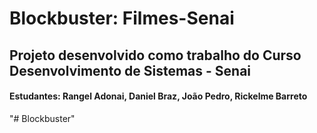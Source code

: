 ﻿# Blockbuster: Filmes-Senai
<h2>Projeto desenvolvido como trabalho do Curso Desenvolvimento de Sistemas - Senai</h2>
<h4>Estudantes: Rangel Adonai, Daniel Braz, João Pedro, Rickelme Barreto</h4>
"# Blockbuster" 
